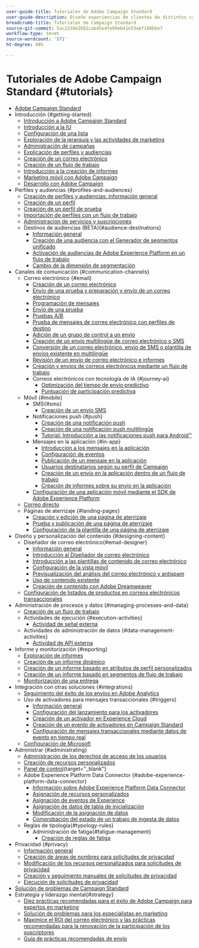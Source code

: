 ```yaml
---
user-guide-title: Tutoriales de Adobe Campaign Standard
user-guide-description: Diseñe experiencias de clientes de distintos canales y cree un entorno para la organización de campañas visuales, la administración de interacciones en tiempo real y la ejecución en varios canales.
breadcrumb-title: Tutoriales de Campaign Standard
source-git-commit: 5ac2210e2682cab45e4fe99eb41e53abf160bbe7
workflow-type: tm+mt
source-wordcount: '571'
ht-degree: 98%

---
```



# Tutoriales de Adobe Campaign Standard {#tutorials}

+ [Adobe Campaign Standard](/help/overview.md)
+ Introducción {#getting-started}
   + [Introducción a Adobe Campaign Standard](/help/getting-started/adobe-campaign-standard-introduction.md)
   + [Introducción a la IU](/help/getting-started/getting-started-with-the-ui.md)
   + [Configuración de una lista](/help/getting-started/configure-a-list.md)
   + [Exploración de la jerarquía y las actividades de marketing](/help/getting-started/explore-hierarchy-and-marketing-activities.md)
   + [Administración de campañas](/help/getting-started/managing-campaigns.md)
   + [Explicación de perfiles y audiencias](/help/getting-started/understanding-profiles-and-audiences.md)
   + [Creación de un correo electrónico](https://experienceleague.adobe.com/docs/campaign-standard-learn/tutorials/communication-channels/email/create-email-from-homepage.html?lang=es)
   + [Creación de un flujo de trabajo](https://experienceleague.adobe.com/docs/campaign-standard-learn/tutorials/managing-processes-and-data/creating-a-workflow.html?lang=es)
   + [Introducción a la creación de informes](/help/getting-started/reporting-with-adobe-campaign-introduction.md)
   + [Marketing móvil con Adobe Campaign](/help/getting-started/mobile-marketing-with-adobe-campaign.md)
   + [Desarrollo con Adobe Campaign](/help/getting-started/growing-with-adobe-campaign.md)
+ Perfiles y audiencias {#profiles-and-audiences}
   + [Creación de perfiles y audiencias: información general](/help/profiles-and-audiences/creating-profiles-and-audiences.md)
   + [Creación de un perfil](/help/profiles-and-audiences/creating-a-profile.md)
   + [Creación de un perfil de prueba](/help/profiles-and-audiences/test-profiles.md)
   + [Importación de perfiles con un flujo de trabajo](/help/managing-processes-and-data/importing-profiles.md)
   + [Administración de servicios y suscripciones](/help/managing-processes-and-data/services-and-subscriptions.md)
   + Destinos de audiencias (BETA){#audience-destinations}
      + [Información general](/help/profiles-and-audiences/audience-destinations/audience-destinations-overview.md)
      + [Creación de una audiencia con el Generador de segmentos unificado](/help/profiles-and-audiences/audience-destinations/creating-audiences-using-segment-builder.md)
      + [Activación de audiencias de Adobe Experience Platform en un flujo de trabajo](/help/profiles-and-audiences/audience-destinations/activating-aep-audiences.md)
      + [Cambio de la dimensión de segmentación](/help/profiles-and-audiences/audience-destinations/changing-targeting-dimension.md)
+ Canales de comunicación {#communication-channels}
   + Correo electrónico {#email}
      + [Creación de un correo electrónico](/help/communication-channels/email/create-email-from-homepage.md)
      + [Envío de una prueba y preparación y envío de un correo electrónico](/help/communication-channels/email/sending-test-preparing-sending-email.md)
      + [Programación de mensajes](/help/communication-channels/email/schedule-messages.md)
      + [Envío de una prueba](/help/communication-channels/email/send-a-proof.md)
      + [Pruebas A/B](/help/communication-channels/email/a-b-testing.md)
      + [Prueba de mensajes de correo electrónico con perfiles de destino](/help/communication-channels/email/profile-substitution.md)
      + [Adición de un grupo de control a un envío](/help/communication-channels/email/control-groups.md)
      + [Creación de un envío multilingüe de correo electrónico o SMS](/help/communication-channels/create-multilingual-deliveries.md)
      + [Conversión de un correo electrónico, envío de SMS o plantilla de envíos existente en multilingüe](/help/communication-channels/covert-into-multilingual-deliveries.md)
      + [Revisión de un envío de correo electrónico e informes](/help/communication-channels/email/reviewing-personalized-email-delivery-and-reports.md)
      + [Creación y envíos de correos electrónicos mediante un flujo de trabajo](/help/communication-channels/email/create-and-send-emails-via-workflow.md)
      + Correos electrónicos con tecnología de IA {#journey-ai}
         + [Optimización del tiempo de envío predictivo](/help/communication-channels/email/ai-powered-emails/predictive-send-time-optimization.md)
         + [Puntuación de participación predictiva](/help/communication-channels/email/ai-powered-emails/predictive-engagement-scoring.md)
   + Móvil {#mobile}
      + SMS{#sms}
         + [Creación de un envío SMS](/help/communication-channels/mobile/sms/sms-delivery.md)
      + Notificaciones push {#push}
         + [Creación de una notificación push](/help/communication-channels/mobile/push-notifications/creating-a-push-notification.md)
         + [Creación de una notificación push multilingüe](/help/communication-channels/mobile/push-notifications/creating-multilingual-push-notifications.md)
         + [Tutorial: Introducción a las notificaciones push para Android™](https://experienceleague.adobe.com/docs/campaign-standard-learn/getting-started-with-push-notifications-android/introduction.html?lang=es)
      + Mensajes en la aplicación {#in-app}
         + [Introducción a los mensajes en la aplicación](/help/communication-channels/mobile/in-app/in-app-message-overview.md)
         + [Configuración de eventos](/help/communication-channels/mobile/in-app/configure-events.md)
         + [Publicación de un mensaje en la aplicación](/help/communication-channels/mobile/in-app/broadcast-in-app-message.md)
         + [Usuarios destinatarios según su perfil de Campaign](/help/communication-channels/mobile/in-app/target-users-based-on-campaign-profile.md)
         + [Creación de un envío en la aplicación dentro de un flujo de trabajo](/help/communication-channels/mobile/in-app/in-app-activity.md)
         + [Creación de informes sobre su envío en la aplicación](/help/communication-channels/mobile/in-app/in-app-reporting.md)
      + [Configuración de una aplicación móvil mediante el SDK de Adobe Experience Platform](/help/communication-channels/mobile/configure-mobile-apps-using-aep-sdk.md)
   + [Correo directo](/help/communication-channels/direct-mail/directmail.md)
   + Páginas de aterrizaje {#landing-pages}
      + [Creación y edición de una página de aterrizaje](/help/communication-channels/landing-pages/landing-page-create-and-edit.md)
      + [Prueba y publicación de una página de aterrizaje](/help/communication-channels/landing-pages/landing-page-test-and-publish.md)
      + [Configuración de la plantilla de una página de aterrizaje](/help/communication-channels/landing-pages/landing-page-configure-templates.md)
+ Diseño y personalización del contenido {#designing-content}
   + Diseñador de correo electrónico{#email-designer}
      + [Información general](/help/designing-content/email-designer/email-designer-overview.md)
      + [Introducción al Diseñador de correo electrónico](/help/designing-content/email-designer/getting-started-with-the-email-designer.md)
      + [Introducción a las plantillas de contenido de correo electrónico](/help/designing-content/email-designer/email-content-templates.md)
      + [Configuración de la vista móvil](/help/designing-content/email-designer/configure-the-mobile-view.md)
      + [Previsualización del análisis del correo electrónico y antispam](/help/designing-content/email-designer/preview-your-email.md)
      + [Uso de contenido existente](/help/designing-content/email-designer/working-with-existing-content.md)
      + [Creación de contenido con Adobe Dreamweaver](/help/designing-content/email-designer/dreamweaver-integration.md)
   + [Configuración de listados de productos en correos electrónicos transaccionales](/help/designing-content/product-listings-in-transactional-email.md)
+ Administración de procesos y datos {#managing-processes-and-data}
   + [Creación de un flujo de trabajo](/help/managing-processes-and-data/creating-a-workflow.md)
   + Actividades de ejecución {#execution-activities}
      + [Actividad de señal externa](/help/managing-processes-and-data/execution-activities/external-signal-activity.md)
   + Actividades de administración de datos {#data-management-activities}
      + [Actividad de API externa](/help/managing-processes-and-data/data-management-activities/external-api-activity.md)
+ Informe y monitorización {#reporting}
   + [Exploración de informes](/help/getting-started/exploring-reports.md)
   + [Creación de un informe dinámico](/help/reporting/creating-a-dynamic-report.md)
   + [Creación de un informe basado en atributos de perfil personalizados](/help/reporting/custom-profile-attributes-dynamic-reports.md)
   + [Creación de un informe basado en segmentos de flujo de trabajo](/help/reporting/report-on-workflow-segments.md)
   + [Monitorización de una entrega](/help/reporting/monitor-a-delivery.md)
+ Integración con otras soluciones {#integrations}
   + [Seguimiento del éxito de los envíos en Adobe Analytics](/help/integrations/track-the-success-of-your-deliveries-in-analytics.md)
   + Uso de activadores para mensajes transaccionales {#triggers}
      + [Información general](/help/integrations/using-triggers-for-transactional-messaging-overview.md)
      + [Configuración del lanzamiento para los activadores](/help/integrations/configure-launch-for-triggers.md)
      + [Creación de un activador en Experience Cloud](/help/integrations/create-a-trigger-in-experience-cloud.md)
      + [Creación de un evento de activadores en Campaign Standard](/help/integrations/create-a-trigger-event.md)
      + [Configuración de mensajes transaccionales mediante datos de evento en tiempo real](/help/integrations/configure-transactional-messages-using-realtime-event-data.md)
   + [Configuración de Microsoft](/help/integrations/configure-dynamics-365.md)
+ Administrar {#administrating}
   + [Administración de los derechos de acceso de los usuarios](/help/administrating/managing-user-access-rights.md)
   + [Creación de recursos personalizados](https://experienceleague.adobe.com/docs/campaign-standard-learn/creating-custom-resources/introduction.html?lang=es)
   + [Panel de control](https://experienceleague.adobe.com/docs/control-panel-learn/control-panel/control-panel-overview.html?lang=es){target="_blank"}
   + Adobe Experience Platform Data Connector {#adobe-experience-platform-data-connector}
      + [Información sobre Adobe Experience Platform Data Connector](/help/administrating/adobe-experience-platform-data-connector/understanding-the-adobe-experience-platform-data-connector.md)
      + [Asignación de recursos personalizados](/help/administrating/adobe-experience-platform-data-connector/mapping-custom-resources.md)
      + [Asignación de eventos de Experience](/help/administrating/adobe-experience-platform-data-connector/mapping-experience-events.md)
      + [Asignación de datos de tabla de inicialización](/help/administrating/adobe-experience-platform-data-connector/mapping-seed-table-data.md)
      + [Modificación de la asignación de datos](/help/administrating/adobe-experience-platform-data-connector/modifying-data-mapping.md)
      + [Comprobación del estado de un trabajo de ingesta de datos](/help/administrating/adobe-experience-platform-data-connector/checking-status-of-data-ingestion-jobs.md)
   + Reglas de tipología{#typology-rules}
      + Administración de fatiga{#fatigue-management}
         + [Creación de reglas de fatiga](/help/administrating/typology-rules/fatigue-management/create-fatigue-rules.md)
+ Privacidad {#privacy}
   + [Información general](/help/privacy/privacy-overview.md)
   + [Creación de áreas de nombres para solicitudes de privacidad](/help/privacy/namespaces-for-privacy-requests.md)
   + [Modificación de los recursos personalizados para solicitudes de privacidad](/help/privacy/custom-resources-for-privacy-requests.md)
   + [Creación y seguimiento manuales de solicitudes de privacidad](/help/privacy/create-and-track-privacy-requests.md)
   + [Ejecución de solicitudes de privacidad](/help/privacy/execute-privacy-requests.md)
+ [Solución de problemas de Campaign Standard](https://experienceleague.adobe.com/docs/campaign-standard-learn/troubleshooting/overview.html?lang=es)
+ Estrategia y liderazgo mental{#strategy}
   + [Diez prácticas recomendadas para el éxito de Adobe Campaign para expertos en marketing](/help/strategy/10-best-practices-for-marketers.md)
   + [Solución de problemas para los especialistas en marketing](/help/strategy/troubleshooting-for-marketers.md)
   + [Maximice el ROI del correo electrónico y las prácticas recomendadas para la renovación de la participación de los suscriptores](/help/strategy/campaign-maximize-email-best-practices.md)
   + [Guía de prácticas recomendadas de envío](https://experienceleague.adobe.com/docs/deliverability-learn/deliverability-best-practice-guide/introduction.html?lang=es)
